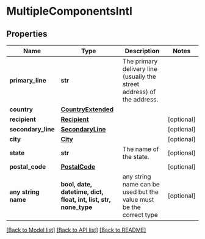 # MultipleComponentsIntl


## Properties
Name | Type | Description | Notes
------------ | ------------- | ------------- | -------------
**primary_line** | **str** | The primary delivery line (usually the street address) of the address.  | 
**country** | [**CountryExtended**](CountryExtended.md) |  | 
**recipient** | [**Recipient**](Recipient.md) |  | [optional] 
**secondary_line** | [**SecondaryLine**](SecondaryLine.md) |  | [optional] 
**city** | [**City**](City.md) |  | [optional] 
**state** | **str** | The name of the state. | [optional] 
**postal_code** | [**PostalCode**](PostalCode.md) |  | [optional] 
**any string name** | **bool, date, datetime, dict, float, int, list, str, none_type** | any string name can be used but the value must be the correct type | [optional]

[[Back to Model list]](../README.md#documentation-for-models) [[Back to API list]](../README.md#documentation-for-api-endpoints) [[Back to README]](../README.md)


